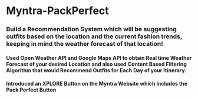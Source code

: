 # Myntra-PackPerfect

### Build a Recommendation System which will be suggesting outfits based on the location and the current fashion trends, keeping in mind the weather forecast of that location!

#### Used Open Weather API and Google Maps API to obtain Real time Weather Forecast of your desired Location and also used Content Based Filtering Algorithm that would Recommend Outfits for Each Day of your Itinerary.

#### Introduced an XPLORE Button on the Myntra Website which Includes the Pack Perfect Button



